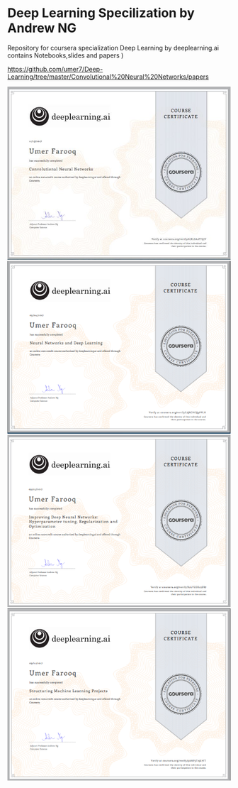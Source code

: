 # Deep Learning Specilization by Andrew NG

Repository for coursera specialization Deep Learning by deeplearning.ai
contains Notebooks,slides and papers )



https://github.com/umer7/Deep-Learning/tree/master/Convolutional%20Neural%20Networks/papers

![Alt text](/14.jpg "Optional Title")
![Alt text](/11.PNG "Optional Title")
![Alt text](/12.PNG "Optional Title")
![Alt text](/13.PNG "Optional Title")
